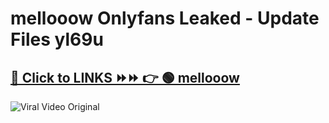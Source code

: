
 # mellooow Onlyfans Leaked - Update Files yl69u

## <h2><a href="https://clipsfans.com/mellooow&ref=git">🔗 Click to LINKS ⏩⏩ 👉 🟢 mellooow </a></h2>

<a href="https://clipsfans.com/mellooow&ref=git" rel="nofollow" data-target="animated-image.originalLink"><img src="https://i.ibb.co.com/xMMVF88/686577567.gif" alt="Viral Video Original" style="max-width: 100%; display: inline-block;" data-target="animated-image.originalImage"></a>

